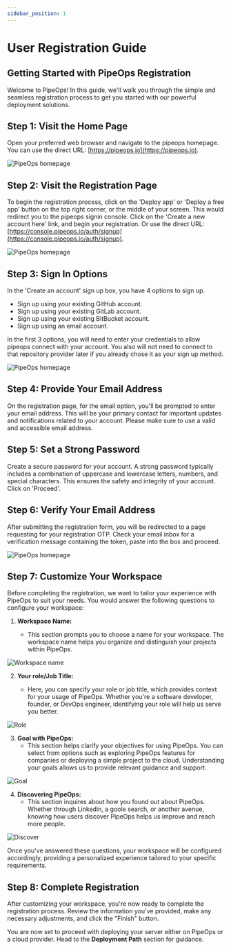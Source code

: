 ```yaml
---
sidebar_position: 1
---
```


# User Registration Guide

## Getting Started with PipeOps Registration

Welcome to PipeOps! In this guide, we'll walk you through the simple and seamless registration process to get you started with our powerful deployment solutions.

## Step 1: Visit the Home Page

Open your preferred web browser and navigate to the pipeops homepage. You can use the direct URL: [https://pipeops.io](https://pipeops.io).

![PipeOps homepage](https://pub-30c11acc143348fcae20835653c5514d.r2.dev//20/25/homepage_d3d284d5fd.png)

## Step 2: Visit the Registration Page

To begin the registration process, click on the 'Deploy app' or 'Deploy a free app' button on the top right corner, or the middle of your screen. This would redirect you to the pipeops signin console. Click on the 'Create a new account here' link, and begin your registration. Or use the direct URL: [https://console.pipeops.io/auth/signup](https://console.pipeops.io/auth/signup).

![PipeOps homepage](https://pub-30c11acc143348fcae20835653c5514d.r2.dev//20/25/homepage1_331e37d64b.png)

## Step 3: Sign In Options

In the 'Create an account' sign up box, you have 4 options to sign up.

- Sign up using your existing GitHub account.
- Sign up using your existing GitLab account.
- Sign up using your existing BitBucket account.
- Sign up using an email account.

In the first 3 options, you will need to enter your credentials to allow pipeops connect with your account. You also will not need to connect to that repository provider later if you already chose it as your sign up method.

![PipeOps homepage](https://pub-30c11acc143348fcae20835653c5514d.r2.dev//20/25/signin_b8cfb0bcd8.png)


## Step 4: Provide Your Email Address

On the registration page, for the email option, you'll be prompted to enter your email address. This will be your primary contact for important updates and notifications related to your account. Please make sure to use a valid and accessible email address.

## Step 5: Set a Strong Password

Create a secure password for your account. A strong password typically includes a combination of uppercase and lowercase letters, numbers, and special characters. This ensures the safety and integrity of your account. Click on 'Proceed'.

## Step 6: Verify Your Email Address

After submitting the registration form, you will be redirected to a page requesting for your registration OTP. Check your email inbox for a verification message containing the token, paste into the box and proceed.

![PipeOps homepage](https://pub-30c11acc143348fcae20835653c5514d.r2.dev//20/25/otp_a12ad0250c.png)


## Step 7: Customize Your Workspace

Before completing the registration, we want to tailor your experience with PipeOps to suit your needs. You would answer the following questions to configure your workspace:

1. **Workspace Name:**

   - This section prompts you to choose a name for your workspace. The workspace name helps you organize and distinguish your projects within PipeOps.

![Workspace name](https://pub-30c11acc143348fcae20835653c5514d.r2.dev//20/25/workspace_76e1748c31.png)

2. **Your role/Job Title:**

   - Here, you can specify your role or job title, which provides context for your usage of PipeOps. Whether you're a software developer, founder, or DevOps engineer, identifying your role will help us serve you better.

![Role](https://pub-30c11acc143348fcae20835653c5514d.r2.dev//20/25/role_e2a25cc747.png)

3. **Goal with PipeOps:**
   - This section helps clarify your objectives for using PipeOps. You can select from options such as exploring PipeOps features for companies or deploying a simple project to the cloud. Understanding your goals allows us to provide relevant guidance and support.

![Goal](https://pub-30c11acc143348fcae20835653c5514d.r2.dev//20/25/needs_c09f9b7a53.png)

4. **Discovering PipeOps:**
   - This section inquires about how you found out about PipeOps. Whether through Linkedin, a goole search, or another avenue, knowing how users discover PipeOps helps us improve and reach more people.

![Discover ](https://pub-30c11acc143348fcae20835653c5514d.r2.dev//20/25/discover_419f076830.png)

Once you've answered these questions, your workspace will be configured accordingly, providing a personalized experience tailored to your specific requirements.

## Step 8: Complete Registration

After customizing your workspace, you're now ready to complete the registration process. Review the information you've provided, make any necessary adjustments, and click the "Finish" button.

You are now set to proceed with deploying your server either on PipeOps or a cloud provider. Head to the **Deployment Path** section for guidance.
